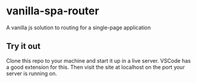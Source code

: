 # vanilla-spa-router

A vanilla js solution to routing for a single-page application

## Try it out

Clone this repo to your machine and start it up in a live server. VSCode has a good extension for this. Then visit the site at localhost on the port your server is running on.
